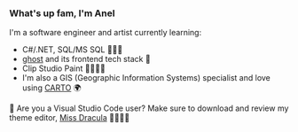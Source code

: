 ### What's up fam, I'm Anel
I'm a software engineer and artist currently learning:
* C#/.NET, SQL/MS SQL 👩🏽‍💻
* [ghost](https://ghost.org/) and its frontend tech stack 👻
* Clip Studio Paint 👩🏽‍🎨🎨
* I'm also a GIS (Geographic Information Systems) specialist and love using [CARTO](https://CARTO.com) 🌍

📢 Are you a Visual Studio Code user? Make sure to download and review my theme editor, [Miss Dracula](https://bit.ly/missdracula) 🧛🏽‍♀️🦇

<!---
anelguel/anelguel is a ✨ special ✨ repository because its `README.md` (this file) appears on your GitHub profile.
You can click the Preview link to take a look at your changes.
--->
